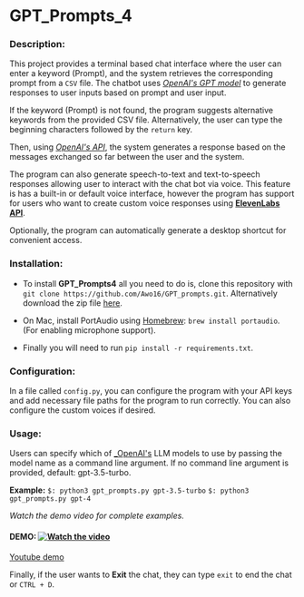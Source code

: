 # GPT_Prompts_4

### Description:
 
   This project provides a terminal based chat interface where the user can enter a keyword (Prompt), and the system retrieves the corresponding prompt from a `CSV` file.
   The chatbot uses [_OpenAI's GPT model_](https://openai.com) to generate responses to user inputs based on prompt and user input. 

   If the keyword (Prompt) is not found, the program suggests alternative keywords from the provided CSV file. Alternatively, the user can type the beginning characters followed by the `return` key.

   Then, using [_OpenAI's API_](https://openai.com), the system generates a response based on the messages exchanged so far between the user and the system. 

   The program can also generate speech-to-text and text-to-speech responses allowing user to interact with the chat bot via voice. This feature is has a built-in or default voice interface, however the program has support for users who want to create custom voice responses using [__ElevenLabs API__](https://beta.elevenlabs.io).

Optionally, the program can automatically generate a desktop shortcut for convenient access.


### Installation:

   * To install __GPT_Prompts4__ all you need to do is, clone this repository with `git clone https://github.com/Awo16/GPT_prompts.git`. Alternatively download the zip file [here](https://github.com/Awo16/GPT_prompts/archive/refs/heads/master.zip).

   * On Mac, install PortAudio using [Homebrew](http://brew.sh/): `brew install portaudio`.
   (For enabling microphone support).

   * Finally you will need to run `pip install -r requirements.txt`.


### Configuration:

   In a file called `config.py`, you can configure the program with your API keys and add necessary 
   file paths for the program to run correctly. You can also configure the custom voices if desired.

### Usage:

   Users can specify which of [_OpenAI's](https://openai.com) LLM models to use by passing the model name as a command line argument. If no command line argument is provided, default: gpt-3.5-turbo.
   
   __Example:__ 
                ```$: python3 gpt_prompts.py gpt-3.5-turbo```
                ```$: python3 gpt_prompts.py gpt-4```
   
   _Watch the demo video for complete examples._

   #### DEMO: [![Watch the video](https://img.youtube.com/vi/zGgqm7ftGv0/maxresdefault.jpg)](https://youtu.be/zGgqm7ftGv0)
 
 [Youtube demo](https://youtu.be/zGgqm7ftGv0)

   Finally, if the user wants to __Exit__ the chat, they can type `exit` to end the chat or `CTRL + D`.


